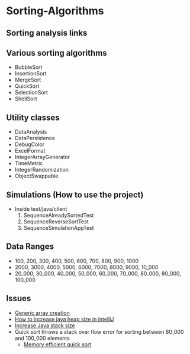 # Sorting-Algorithms 

## Sorting analysis links


## Various sorting algorithms
* BubbleSort
* InsertionSort
* MergeSort
* QuickSort
* SelectionSort
* ShellSort

## Utility classes
* DataAnalysis
* DataPersistence
* DebugColor
* ExcelFormat
* IntegerArrayGenerator
* TimeMetric
* IntegerRandomization
* ObjectSwappable

## Simulations (How to use the project)
* Inside test/java/client
    1. SequenceAlreadySortedTest
    2. SequenceReverseSortTest
    3. SequenceSimulationAppTest

## Data Ranges
* 100, 200, 300, 400, 500, 600, 700, 800, 900, 1000
* 2000, 3000, 4000, 5000, 6000, 7000, 8000, 9000, 10_000
* 20_000, 30_000, 40_000, 50_000, 60_000, 70_000, 80_000, 90_000, 100_000

## Issues
* [Generic array creation](https://stackoverflow.com/questions/7131652/generic-array-creation-error/23034391)
* [How to increase java heap size in intelliJ](https://www.jetbrains.com/help/idea/increasing-memory-heap.html)
* [Increase Java stack size](https://stackoverflow.com/questions/3700459/how-to-increase-the-java-stack-size)
* Quick sort throws a stack over flow error for sorting between 80_000 and 100_000 elements
    * [Memory efficient quick sort](https://stackoverflow.com/questions/33884057/quick-sort-stackoverflow-error-for-large-arrays)

